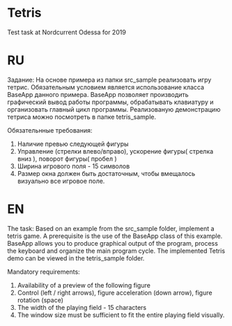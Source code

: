 # Tetris
Test task at Nordcurrent Odessa for 2019

# RU
Задание:
На основе примера из папки src_sample реализовать игру тетрис.
Обязательным условием является использование класса BaseApp данного примера.
BaseApp позволяет производить графический вывод работы программы, обрабатывать клавиатуру и организовать главный цикл программы.
Реализованую демонстрацию тетриса можно посмотреть в папке tetris_sample.

Обязательнные требования:

1. Наличие превью следующей фигуры
2. Управление (стрелки влево/вправо), ускорение фигуры( стрелка вниз ), поворот фигуры( пробел )
3. Ширина игрового поля - 15 символов
4. Размер окна должен быть достаточным, чтобы вмещалось визуально все игровое поле.

# EN
The task:
Based on an example from the src_sample folder, implement a tetris game.
A prerequisite is the use of the BaseApp class of this example.
BaseApp allows you to produce graphical output of the program, process the keyboard and organize the main program cycle.
The implemented Tetris demo can be viewed in the tetris_sample folder.

Mandatory requirements:

1. Availability of a preview of the following figure
2. Control (left / right arrows), figure acceleration (down arrow), figure rotation (space)
3. The width of the playing field - 15 characters
4. The window size must be sufficient to fit the entire playing field visually.
